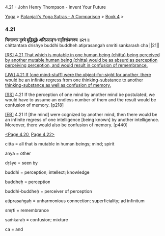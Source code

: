 4.21 - John Henry Thompson - Invent Your Future   
    

[Yoga](../../../yoga.md)‎ > ‎[Patanjali's Yoga Sutras - A Comparison](../../patanjani.md)‎ > ‎[Book 4](../book-4.md)‎ > ‎

### 4.21

**चित्तान्तर दृश्ये बुद्धिबुद्धेः अतिप्रसङ्गः स्मृतिसंकरश्च ॥२१॥**  
chittantara drishye buddhi buddheh atiprasangah smriti sankarash cha ||21||  
  
  
[\[RS\] 4.21 That which is mutable in one human being (chitta) being perceived by another mutable human being (chitta) would be as absurd as perception perceiving perception, and would result in confusion of remembrance.](http://www.ashtangayoga.info/source-texts/yoga-sutra-patanjali/chapter-4/item/chittantara-drishye-buddhi-buddheh-atiprasangah/)  
  
[\[JW\] 4.21 If \[one mind-stuff\] were the object-for-sight for another, there would be an infinite regress from one thinking-substance to another thinking-substance as well as confusion of memory.](http://books.google.com/books?id=YzFImjtOxUwC&pg=PA331&ci=57%2C698%2C777%2C107&source=bookclip)  
  
[\[SS\]](http://www.amazon.com/Yoga-Sutras-Patanjali-Commentary-Satchidananda/dp/0932040381) 4.21 If the perception of one mind by another mind be postulated, we would have to assume an endless number of them and the result would be confusion of memory. \[p218\]  
  
[\[EB\]](http://www.amazon.com/Yoga-Sutras-Patanjali-Translation-Commentary/dp/0865477361/ref=sr_1_1?ie=UTF8&s=books&qid=1250508322&sr=1-1) 4.21 If \[the mind\] were cognized by another mind, then there would be an infinite regress of one intelligence \[being known\] by another intelligence. Moreover, there would also be confusion of memory. \[p440\]  
  
  
[<Page 4.20](420.md)[ ](415.md) [Page 4.22>](422.md)  
  
  

citta = all that is mutable in human beings; mind; spirit  
  
anya = other  
  
dṛśye = seen by  
  
buddhi = perception; intellect; knowledge  
  
buddheḥ = perception  
  
buddhi-buddheḥ = perceiver of perception  
  
atiprasaṅgaḥ = unharmonious connection; superficiality; ad infinitum  
  
smṛti = remembrance  
  
saṁkaraḥ = confusion; mixture  
  
ca = and

